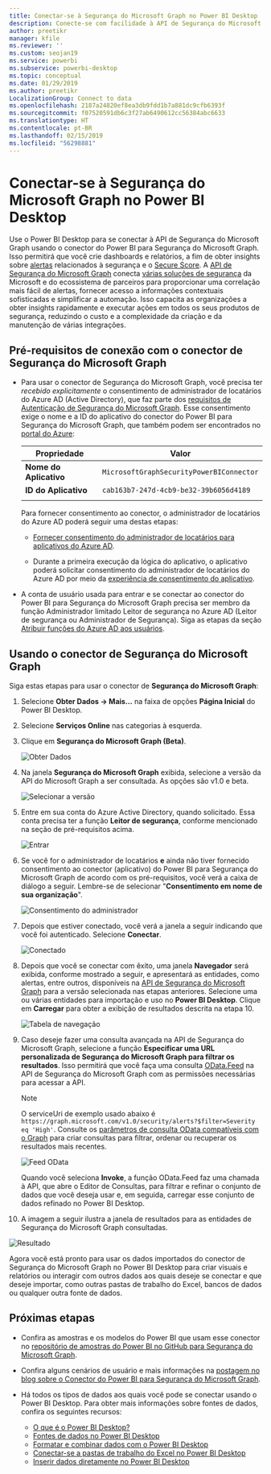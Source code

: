 ```yaml
---
title: Conectar-se à Segurança do Microsoft Graph no Power BI Desktop
description: Conecte-se com facilidade à API de Segurança do Microsoft Graph no Power BI Desktop
author: preetikr
manager: kfile
ms.reviewer: ''
ms.custom: seojan19
ms.service: powerbi
ms.subservice: powerbi-desktop
ms.topic: conceptual
ms.date: 01/29/2019
ms.author: preetikr
LocalizationGroup: Connect to data
ms.openlocfilehash: 2187a24820ef8ea3db9fdd1b7a881dc9cfb6393f
ms.sourcegitcommit: f07520591db6c3f27ab6490612cc56384abc6633
ms.translationtype: HT
ms.contentlocale: pt-BR
ms.lasthandoff: 02/15/2019
ms.locfileid: "56298881"
---
```

# <a name="connect-to-microsoft-graph-security-in-power-bi-desktop"></a>Conectar-se à Segurança do Microsoft Graph no Power BI Desktop

Use o Power BI Desktop para se conectar à API de Segurança do Microsoft Graph usando o conector do Power BI para Segurança do Microsoft Graph. Isso permitirá que você crie dashboards e relatórios, a fim de obter insights sobre [alertas](https://docs.microsoft.com/graph/api/resources/alert?view=graph-rest-1.0) relacionados à segurança e o [Secure Score](https://docs.microsoft.com/graph/api/resources/securescores?view=graph-rest-beta). A [API de Segurança do Microsoft Graph](https://aka.ms/graphsecuritydocs) conecta [várias soluções de segurança](https://aka.ms/graphsecurityalerts) da Microsoft e do ecossistema de parceiros para proporcionar uma correlação mais fácil de alertas, fornecer acesso a informações contextuais sofisticadas e simplificar a automação. Isso capacita as organizações a obter insights rapidamente e executar ações em todos os seus produtos de segurança, reduzindo o custo e a complexidade da criação e da manutenção de várias integrações.

## <a name="prerequisites-to-connect-with-the-microsoft-graph-security-connector"></a>Pré-requisitos de conexão com o conector de Segurança do Microsoft Graph

* Para usar o conector de Segurança do Microsoft Graph, você precisa ter *recebido explicitamente* o consentimento de administrador de locatários do Azure AD (Active Directory), que faz parte dos [requisitos de Autenticação de Segurança do Microsoft Graph](https://aka.ms/graphsecurityauth). Esse consentimento exige o nome e a ID do aplicativo do conector do Power BI para Segurança do Microsoft Graph, que também podem ser encontrados no [portal do Azure](https://portal.azure.com):

   | Propriedade | Valor |
   |----------|-------|
   | **Nome do Aplicativo** | `MicrosoftGraphSecurityPowerBIConnector` |
   | **ID do Aplicativo** | `cab163b7-247d-4cb9-be32-39b6056d4189` |
   |||

   Para fornecer consentimento ao conector, o administrador de locatários do Azure AD poderá seguir uma destas etapas:

   * [Fornecer consentimento do administrador de locatários para aplicativos do Azure AD](https://docs.microsoft.com/azure/active-directory/develop/v2-permissions-and-consent).

   * Durante a primeira execução da lógica do aplicativo, o aplicativo poderá solicitar consentimento do administrador de locatários do Azure AD por meio da [experiência de consentimento do aplicativo](https://docs.microsoft.com/azure/active-directory/develop/application-consent-experience).
   
* A conta de usuário usada para entrar e se conectar ao conector do Power BI para Segurança do Microsoft Graph precisa ser membro da função Administrador limitado Leitor de segurança no Azure AD (Leitor de segurança ou Administrador de Segurança). Siga as etapas da seção [Atribuir funções do Azure AD aos usuários](https://docs.microsoft.com/graph/security-authorization#assign-azure-ad-roles-to-users). 

## <a name="using-the-microsoft-graph-security-connector"></a>Usando o conector de Segurança do Microsoft Graph

Siga estas etapas para usar o conector de **Segurança do Microsoft Graph**:

1. Selecione **Obter Dados -> Mais…** na faixa de opções **Página Inicial** do Power BI Desktop.
2. Selecione **Serviços Online** nas categorias à esquerda.
3. Clique em **Segurança do Microsoft Graph (Beta)**.

    ![Obter Dados](media/desktop-connect-graph-security/GetData.PNG)
    
4. Na janela **Segurança do Microsoft Graph** exibida, selecione a versão da API do Microsoft Graph a ser consultada. As opções são v1.0 e beta.

    ![Selecionar a versão](media/desktop-connect-graph-security/selectVersion.PNG)
    
5. Entre em sua conta do Azure Active Directory, quando solicitado. Essa conta precisa ter a função **Leitor de segurança**, conforme mencionado na seção de pré-requisitos acima.

    ![Entrar](media/desktop-connect-graph-security/SignIn.PNG)
    
6. Se você for o administrador de locatários **e** ainda não tiver fornecido consentimento ao conector (aplicativo) do Power BI para Segurança do Microsoft Graph de acordo com os pré-requisitos, você verá a caixa de diálogo a seguir. Lembre-se de selecionar "**Consentimento em nome de sua organização**".

    ![Consentimento do administrador](media/desktop-connect-graph-security/AdminConsent.PNG)
    
7. Depois que estiver conectado, você verá a janela a seguir indicando que você foi autenticado. Selecione **Conectar**.

    ![Conectado](media/desktop-connect-graph-security/SignedIn.PNG)
    
8. Depois que você se conectar com êxito, uma janela **Navegador** será exibida, conforme mostrado a seguir, e apresentará as entidades, como alertas, entre outros, disponíveis na [API de Segurança do Microsoft Graph](https://aka.ms/graphsecuritydocs) para a versão selecionada nas etapas anteriores. Selecione uma ou várias entidades para importação e uso no **Power BI Desktop**. Clique em **Carregar** para obter a exibição de resultados descrita na etapa 10.

   ![Tabela de navegação](media/desktop-connect-graph-security/NavTable.PNG)
    
9. Caso deseje fazer uma consulta avançada na API de Segurança do Microsoft Graph, selecione a função **Especificar uma URL personalizada de Segurança do Microsoft Graph para filtrar os resultados**. Isso permitirá que você faça uma consulta [OData.Feed](https://docs.microsoft.com/power-bi/desktop-connect-odata) na API de Segurança do Microsoft Graph com as permissões necessárias para acessar a API.

   > [!NOTE]
   > O serviceUri de exemplo usado abaixo é `https://graph.microsoft.com/v1.0/security/alerts?$filter=Severity eq 'High'`. Consulte os [parâmetros de consulta OData compatíveis com o Graph](https://docs.microsoft.com/graph/query-parameters) para criar consultas para filtrar, ordenar ou recuperar os resultados mais recentes.

   ![Feed OData](media/desktop-connect-graph-security/ODataFeed.PNG)
    
   Quando você seleciona **Invoke**, a função OData.Feed faz uma chamada à API, que abre o Editor de Consultas, para filtrar e refinar o conjunto de dados que você deseja usar e, em seguida, carregar esse conjunto de dados refinado no Power BI Desktop.

10. A imagem a seguir ilustra a janela de resultados para as entidades de Segurança do Microsoft Graph consultadas.

   ![Resultado](media/desktop-connect-graph-security/Result.PNG)
    

Agora você está pronto para usar os dados importados do conector de Segurança do Microsoft Graph no Power BI Desktop para criar visuais e relatórios ou interagir com outros dados aos quais deseje se conectar e que deseje importar, como outras pastas de trabalho do Excel, bancos de dados ou qualquer outra fonte de dados.

## <a name="next-steps"></a>Próximas etapas
* Confira as amostras e os modelos do Power BI que usam esse conector no [repositório de amostras do Power BI no GitHub para Segurança do Microsoft Graph](https://aka.ms/graphsecuritypowerbiconnectorsamples).

* Confira alguns cenários de usuário e mais informações na [postagem no blog sobre o Conector do Power BI para Segurança do Microsoft Graph](https://aka.ms/graphsecuritypowerbiconnectorblogpost).

* Há todos os tipos de dados aos quais você pode se conectar usando o Power BI Desktop. Para obter mais informações sobre fontes de dados, confira os seguintes recursos:

    * [O que é o Power BI Desktop?](desktop-what-is-desktop.md)
    * [Fontes de dados no Power BI Desktop](desktop-data-sources.md)
    * [Formatar e combinar dados com o Power BI Desktop](desktop-shape-and-combine-data.md)
    * [Conectar-se a pastas de trabalho do Excel no Power BI Desktop](desktop-connect-excel.md)
    * [Inserir dados diretamente no Power BI Desktop](desktop-enter-data-directly-into-desktop.md)
